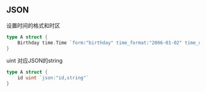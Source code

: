 ## JSON
设置时间的格式和时区
```go
type A struct {
    Birthday time.Time `form:"birthday" time_format:"2006-01-02" time_utc:"1"`
}
```

uint 对应JSON的string
```go
type A struct {
	id uint `json:"id,string"`
}
```